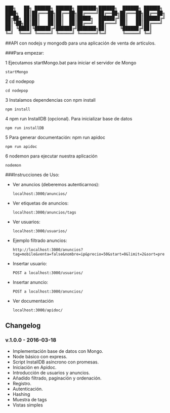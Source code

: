 <pre>
███╗   ██╗ ██████╗ ██████╗ ███████╗██████╗  ██████╗ ██████╗ 
████╗  ██║██╔═══██╗██╔══██╗██╔════╝██╔══██╗██╔═══██╗██╔══██╗
██╔██╗ ██║██║   ██║██║  ██║█████╗  ██████╔╝██║   ██║██████╔╝
██║╚██╗██║██║   ██║██║  ██║██╔══╝  ██╔═══╝ ██║   ██║██╔═══╝ 
██║ ╚████║╚██████╔╝██████╔╝███████╗██║     ╚██████╔╝██║     
╚═╝  ╚═══╝ ╚═════╝ ╚═════╝ ╚══════╝╚═╝      ╚═════╝ ╚═╝     
</pre>

##API con nodejs y mongodb para una aplicación de venta de artículos.

###Para empezar: 

 1 Ejecutamos startMongo.bat para iniciar el servidor de Mongo
```
startMongo
```
 2 cd nodepop
```
cd nodepop
```
 3 Instalamos dependencias con npm install
```
npm install
```
 4 npm run InstallDB (opcional). Para inicializar base de datos
```
npm run installDB
```
 5 Para generar documentación: npm run apidoc
```
npm run apidoc
```
 6 nodemon para ejecutar nuestra aplicación
```
nodemon
```


###Instrucciones de Uso:

* Ver anuncios (deberemos autenticarnos): 
	```
	localhost:3000/anuncios/
	```
* Ver etiquetas de anuncios:
	```
	localhost:3000/anuncios/tags
	```
* Ver usuarios:
	```
	localhost:3000/usuarios/
	```

* Ejemplo filtrado anuncios:
	```
	http://localhost:3000/anuncios?tag=mobile&venta=false&nombre=ip&precio=50&start=0&limit=2&sort=precio
	```

* Insertar usuario:
	```
	POST a localhost:3000/usuarios/
	```
* Insertar anuncio:
	```
	POST a localhost:3000/anuncios/
	```

* Ver documentación
	```
	localhost:3000/apidoc/
	```


## Changelog

### v.1.0.0 - 2016-03-18

* Implementación base de datos con Mongo.
* Node básico con express.
* Script InstallDB asíncrono con promesas.
* Iniciación en Apidoc.
* Introducción de usuarios y anuncios.
* Añadido filtrado, paginación y ordenación.
* Registro.
* Autenticación.
* Hashing
* Muestra de tags
* Vistas simples

